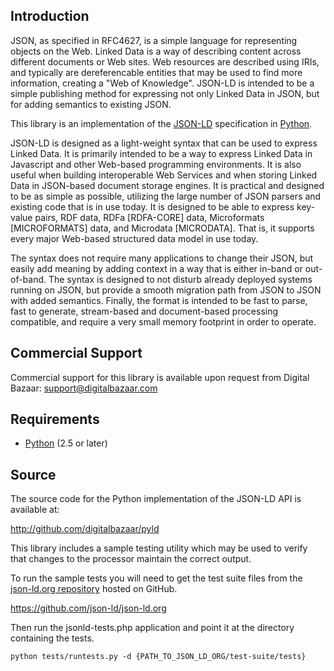 Introduction
------------

JSON, as specified in RFC4627, is a simple language for representing
objects on the Web. Linked Data is a way of describing content across
different documents or Web sites. Web resources are described using
IRIs, and typically are dereferencable entities that may be used to find
more information, creating a "Web of Knowledge". JSON-LD is intended to
be a simple publishing method for expressing not only Linked Data in
JSON, but for adding semantics to existing JSON.

This library is an implementation of the [JSON-LD] specification
in [Python].

JSON-LD is designed as a light-weight syntax that can be used to express
Linked Data. It is primarily intended to be a way to express Linked Data
in Javascript and other Web-based programming environments. It is also
useful when building interoperable Web Services and when storing Linked
Data in JSON-based document storage engines. It is practical and
designed to be as simple as possible, utilizing the large number of JSON
parsers and existing code that is in use today. It is designed to be
able to express key-value pairs, RDF data, RDFa [RDFA-CORE] data,
Microformats [MICROFORMATS] data, and Microdata [MICRODATA]. That is, it
supports every major Web-based structured data model in use today.

The syntax does not require many applications to change their JSON, but
easily add meaning by adding context in a way that is either in-band or
out-of-band. The syntax is designed to not disturb already deployed
systems running on JSON, but provide a smooth migration path from JSON
to JSON with added semantics. Finally, the format is intended to be fast
to parse, fast to generate, stream-based and document-based processing
compatible, and require a very small memory footprint in order to operate.

Commercial Support
------------------

Commercial support for this library is available upon request from 
Digital Bazaar: support@digitalbazaar.com

Requirements
------------

 * [Python] (2.5 or later)

Source
------

The source code for the Python implementation of the JSON-LD API
is available at:

http://github.com/digitalbazaar/pyld

This library includes a sample testing utility which may be used to verify
that changes to the processor maintain the correct output.

To run the sample tests you will need to get the test suite files from the
[json-ld.org repository][json-ld.org] hosted on GitHub.

https://github.com/json-ld/json-ld.org

Then run the jsonld-tests.php application and point it at the directory
containing the tests.

    python tests/runtests.py -d {PATH_TO_JSON_LD_ORG/test-suite/tests}

[Python]: http://www.python.org/
[JSON-LD]: http://json-ld.org/
[json-ld.org]: https://github.com/json-ld/json-ld.org

